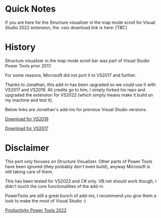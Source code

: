 # Quick Notes
If you are here for the Structure visualizer in the map mode scroll for Visual Studio 2022 extension, the .vsix download link is here: [TBC]

# History

Structure visualizer in the map mode scroll bar was part of Visual Studio Power Tools prior 2017.

For some reasons, Microsoft did not port it to VS2017 and further.

Thanks to Jonathan, this add-in has been upgraded so we could use it with VS2017 and VS2019. All credits go to him, I simply forked his repo and upgraded the extension for VS2022 (which simply means make it build on my machine and test it).

Below links are Jonathan's add-ins for previous Visual Studio versions.

[Download for VS2019](https://github.com/FS-NulL/VS-PPT/releases/download/2019.0/Microsoft.VisualStudio.PowerTools.StructureVisualizer.vsix)

[Download for VS2017](https://github.com/FS-NulL/VS-PPT/releases/download/1.0/Microsoft.VisualStudio.PowerTools.StructureVisualizer.vsix)


# Disclaimer

This port only focuses on Structure Visualizer. Other parts of Power Tools have been ignored (they probably don't even build), anyway Microsoft is still taking care of them.

This has been tested for VS2022 and C# only. VB.net should work though, I didn't touch the core functionalities of the add-in.

PowerTools are still a great bunch of add-ins, I recommend you give them a look to make the most of Visual Studio :)

[Productivity Power Tools 2022](https://marketplace.visualstudio.com/items?itemName=VisualStudioPlatformTeam.ProductivityPowerPack2022)